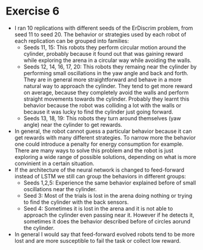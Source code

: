 # Exercise 6
- I ran 10 replications with different seeds of the ErDiscrim problem, from seed 11 to seed 20. The behavior or strategies used by each robot of each replication can be grouped into families: 
    - Seeds 11, 15: This robots they perform circular motion around the cylinder, probably because it found out that was gaining reward while exploring the arena in a circular way while avoiding the walls.
    - Seeds 12, 14, 16, 17, 20: This robots they remaing near the cylinder by performing small oscillations in the yaw angle and back and forth. They are in general more straightforward and behave in a more natural way to approach the cylinder. They tend to get more reward on average, because they completely avoid the walls and perform straight movements towards the cylinder. Probably they learnt this behavior because the robot was colliding a lot with the walls or because it was lucky to find the cylinder just going forward. 
    - Seeds 13, 18, 19: This robots they turn around themselves (yaw angle) near the cylinder to get rewards. 
- In general, the robot cannot guess a particular behavior because it can get rewards with many different strategies. To narrow more the behavior one could introduce a penalty for energy consumption for example. There are many ways to solve this problem and the robot is just exploring a wide range of possible solutions, depending on what is more convinient in a certain situation. 
- If the architecture of the neural network is changed to feed-forward instead of LSTM we still can group the behaviors in different groups:
    - Seeds 1,2,5: Experience the same behavior explained before of small oscillations near the cylinder.
    - Seed 3: Most of the trials is lost in the arena doing nothing or trying to find the cylinder with the back sensors. 
    - Seed 4: Sometimes it is lost in the arena and it is not able to approach the cylinder even passing near it. However if he detects it, sometimes it does the behavior described before of circles aorund the cylinder. 
- In general I would say that feed-forward evolved robots tend to be more lost and are more susceptible to fail the task or collect low reward. 